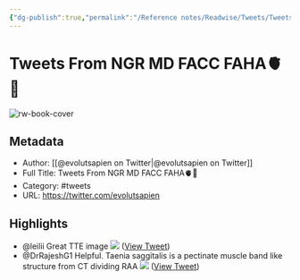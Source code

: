```yaml
---
{"dg-publish":true,"permalink":"/Reference notes/Readwise/Tweets/Tweets From NGR MD FACC FAHA/"}
---
```


# Tweets From NGR MD FACC FAHA🫀🧲

![rw-book-cover](https://pbs.twimg.com/profile_images/1593815112468553729/oJGy_hVO.jpg)

## Metadata
- Author: [[@evolutsapien on Twitter\|@evolutsapien on Twitter]]
- Full Title: Tweets From NGR MD FACC FAHA🫀🧲
- Category: #tweets
- URL: https://twitter.com/evolutsapien

## Highlights
- @leilii Great TTE image 
  ![](https://pbs.twimg.com/media/FkeV8UGWQAMX1W5.jpg) ([View Tweet](https://twitter.com/evolutsapien/status/1605416657937113090))
- @DrRajeshG1 Helpful. Taenia saggitalis is a pectinate muscle band like structure from CT dividing RAA 
  ![](https://pbs.twimg.com/media/Fkr5G6_WAAUpgEj.jpg) ([View Tweet](https://twitter.com/evolutsapien/status/1606370116496654337))
